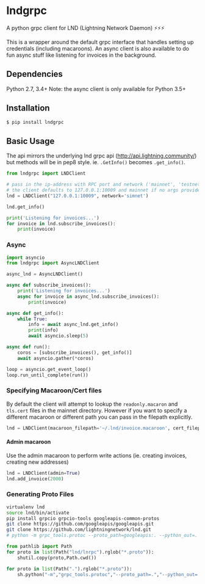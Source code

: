# lndgrpc
A python grpc client for LND (Lightning Network Daemon) ⚡⚡⚡

This is a wrapper around the default grpc interface that handles setting up credentials (including macaroons). An async client is also available to do fun async stuff like listening for invoices in the background. 

## Dependencies
Python 2.7, 3.4+
Note: the async client is only available for Python 3.5+

## Installation
```bash
$ pip install lndgrpc
```

## Basic Usage
The api mirrors the underlying lnd grpc api (http://api.lightning.community/) but methods will be in pep8 style. ie. `.GetInfo()` becomes `.get_info()`.

```python
from lndgrpc import LNDClient

# pass in the ip-address with RPC port and network ('mainnet', 'testnet', 'simnet')
# the client defaults to 127.0.0.1:10009 and mainnet if no args provided
lnd = LNDClient("127.0.0.1:10009", network='simnet')

lnd.get_info()

print('Listening for invoices...')
for invoice in lnd.subscribe_invoices():
    print(invoice)
```

### Async

```python
import asyncio
from lndgrpc import AsyncLNDClient

async_lnd = AsyncLNDClient()

async def subscribe_invoices():
    print('Listening for invoices...')
    async for invoice in async_lnd.subscribe_invoices():
        print(invoice)

async def get_info():
    while True:
        info = await async_lnd.get_info()
        print(info)
        await asyncio.sleep(5)

async def run():
    coros = [subscribe_invoices(), get_info()]
    await asyncio.gather(*coros)

loop = asyncio.get_event_loop()
loop.run_until_complete(run())
```

### Specifying Macaroon/Cert files
By default the client will attempt to lookup the `readonly.macaron` and `tls.cert` files in the mainnet directory. 
However if you want to specify a different macaroon or different path you can pass in the filepath explicitly.

```python
lnd = LNDClient(macaroon_filepath='~/.lnd/invoice.macaroon', cert_filepath='path/to/tls.cert')
```

#### Admin macaroon
Use the admin macaroon to perform write actions (ie. creating invoices, creating new addresses)

```python
lnd = LNDClient(admin=True)
lnd.add_invoice(2000)
```

### Generating Proto Files
```bash
virtualenv lnd
source lnd/bin/activate
pip install grpcio grpcio-tools googleapis-common-protos
git clone https://github.com/googleapis/googleapis.git
git clone https://github.com/lightningnetwork/lnd.git
# python -m grpc_tools.protoc --proto_path=googleapis:. --python_out=. --grpc_python_out=. rpc.proto
```

```python
from pathlib import Path
for proto in list(Path("lnd/lnrpc").rglob("*.proto")):
    shutil.copy(proto,Path.cwd())

for proto in list(Path(".").rglob("*.proto")):
    sh.python("-m","grpc_tools.protoc","--proto_path=.","--python_out=.","--grpc_python_out=.", str(proto))
```